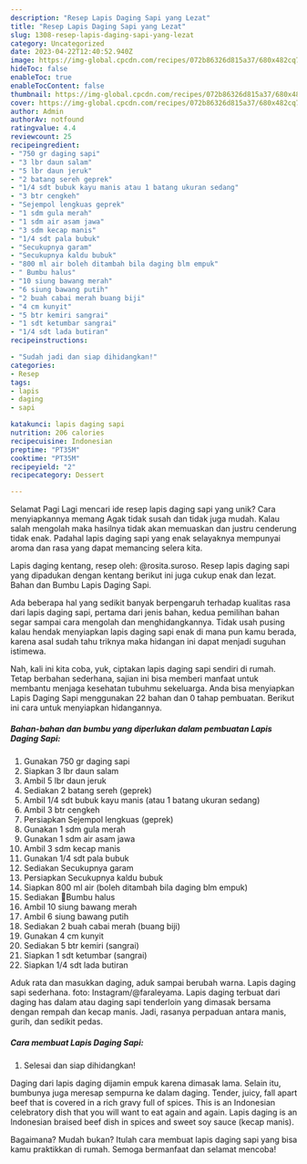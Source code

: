```yaml
---
description: "Resep Lapis Daging Sapi yang Lezat"
title: "Resep Lapis Daging Sapi yang Lezat"
slug: 1308-resep-lapis-daging-sapi-yang-lezat
category: Uncategorized
date: 2023-04-22T12:40:52.940Z
image: https://img-global.cpcdn.com/recipes/072b86326d815a37/680x482cq70/lapis-daging-sapi-foto-resep-utama.jpg
hideToc: false
enableToc: true
enableTocContent: false
thumbnail: https://img-global.cpcdn.com/recipes/072b86326d815a37/680x482cq70/lapis-daging-sapi-foto-resep-utama.jpg
cover: https://img-global.cpcdn.com/recipes/072b86326d815a37/680x482cq70/lapis-daging-sapi-foto-resep-utama.jpg
author: Admin
authorAv: notfound
ratingvalue: 4.4
reviewcount: 25
recipeingredient:
- "750 gr daging sapi"
- "3 lbr daun salam"
- "5 lbr daun jeruk"
- "2 batang sereh geprek"
- "1/4 sdt bubuk kayu manis atau 1 batang ukuran sedang"
- "3 btr cengkeh"
- "Sejempol lengkuas geprek"
- "1 sdm gula merah"
- "1 sdm air asam jawa"
- "3 sdm kecap manis"
- "1/4 sdt pala bubuk"
- "Secukupnya garam"
- "Secukupnya kaldu bubuk"
- "800 ml air boleh ditambah bila daging blm empuk"
- " Bumbu halus"
- "10 siung bawang merah"
- "6 siung bawang putih"
- "2 buah cabai merah buang biji"
- "4 cm kunyit"
- "5 btr kemiri sangrai"
- "1 sdt ketumbar sangrai"
- "1/4 sdt lada butiran"
recipeinstructions:

- "Sudah jadi dan siap dihidangkan!"
categories:
- Resep
tags:
- lapis
- daging
- sapi

katakunci: lapis daging sapi 
nutrition: 206 calories
recipecuisine: Indonesian
preptime: "PT35M"
cooktime: "PT35M"
recipeyield: "2"
recipecategory: Dessert

---
```



Selamat Pagi Lagi mencari ide resep lapis daging sapi yang unik? Cara menyiapkannya memang Agak tidak susah dan tidak juga mudah. Kalau salah mengolah maka hasilnya tidak akan memuaskan dan justru cenderung tidak enak. Padahal lapis daging sapi yang enak selayaknya mempunyai aroma dan rasa yang dapat memancing selera kita.


Lapis daging kentang, resep oleh: @rosita.suroso. Resep lapis daging sapi yang dipadukan dengan kentang berikut ini juga cukup enak dan lezat. Bahan dan Bumbu Lapis Daging Sapi.

Ada beberapa hal yang sedikit banyak berpengaruh terhadap kualitas rasa dari lapis daging sapi, pertama dari jenis bahan, kedua pemilihan bahan segar sampai cara mengolah dan menghidangkannya. Tidak usah pusing kalau hendak menyiapkan lapis daging sapi enak di mana pun kamu berada, karena asal sudah tahu triknya maka hidangan ini dapat menjadi suguhan istimewa.


Nah, kali ini kita coba, yuk, ciptakan lapis daging sapi sendiri di rumah. Tetap berbahan sederhana, sajian ini bisa memberi manfaat untuk membantu menjaga kesehatan tubuhmu sekeluarga. Anda bisa menyiapkan Lapis Daging Sapi menggunakan 22 bahan dan 0 tahap pembuatan. Berikut ini cara untuk menyiapkan hidangannya.

<!--inarticleads1-->

##### Bahan-bahan dan bumbu yang diperlukan dalam pembuatan Lapis Daging Sapi:

1. Gunakan 750 gr daging sapi
1. Siapkan 3 lbr daun salam
1. Ambil 5 lbr daun jeruk
1. Sediakan 2 batang sereh (geprek)
1. Ambil 1/4 sdt bubuk kayu manis (atau 1 batang ukuran sedang)
1. Ambil 3 btr cengkeh
1. Persiapkan Sejempol lengkuas (geprek)
1. Gunakan 1 sdm gula merah
1. Gunakan 1 sdm air asam jawa
1. Ambil 3 sdm kecap manis
1. Gunakan 1/4 sdt pala bubuk
1. Sediakan Secukupnya garam
1. Persiapkan Secukupnya kaldu bubuk
1. Siapkan 800 ml air (boleh ditambah bila daging blm empuk)
1. Sediakan  📌Bumbu halus
1. Ambil 10 siung bawang merah
1. Ambil 6 siung bawang putih
1. Sediakan 2 buah cabai merah (buang biji)
1. Gunakan 4 cm kunyit
1. Sediakan 5 btr kemiri (sangrai)
1. Siapkan 1 sdt ketumbar (sangrai)
1. Siapkan 1/4 sdt lada butiran


Aduk rata dan masukkan daging, aduk sampai berubah warna. Lapis daging sapi sederhana. foto: Instagram/@faraleyama. Lapis daging terbuat dari daging has dalam atau daging sapi tenderloin yang dimasak bersama dengan rempah dan kecap manis. Jadi, rasanya perpaduan antara manis, gurih, dan sedikit pedas. 

<!--inarticleads2-->

##### Cara membuat Lapis Daging Sapi:


1. Selesai dan siap dihidangkan!

Daging dari lapis daging dijamin empuk karena dimasak lama. Selain itu, bumbunya juga meresap sempurna ke dalam daging. Tender, juicy, fall apart beef that is covered in a rich gravy full of spices. This is an Indonesian celebratory dish that you will want to eat again and again. Lapis daging is an Indonesian braised beef dish in spices and sweet soy sauce (kecap manis). 

Bagaimana? Mudah bukan? Itulah cara membuat lapis daging sapi yang bisa kamu praktikkan di rumah. Semoga bermanfaat dan selamat mencoba!
